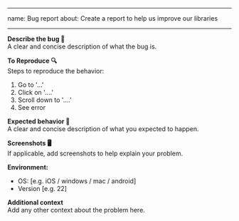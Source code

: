 
---
name: Bug report
about: Create a report to help us improve our libraries

---

<!--
  Thanks for participating in this project! We will try to answer as soon as possible 🙏
-->

**Describe the bug 🐛**  
A clear and concise description of what the bug is.

**To Reproduce 🔍**  
Steps to reproduce the behavior:
1. Go to '...'
2. Click on '....'
3. Scroll down to '....'
4. See error

**Expected behavior 💭**  
A clear and concise description of what you expected to happen.

**Screenshots 🖥**  
If applicable, add screenshots to help explain your problem.

**Environment:**  
 - OS: [e.g. iOS / windows / mac / android]
 - Version [e.g. 22]

**Additional context**  
Add any other context about the problem here.
